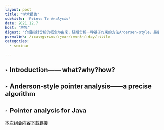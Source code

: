```yaml
---
layout: post
title: "学术报告"
subtitle: 'Points To Analysis'
date: 2021.12.7
host: "蒋隽"
digest: "介绍指针分析的概念与由来，随后分析一种基于约束的方法Andersen-style，最后比较Java中的指针分析。"
permalink: /:categories/:year/:month/:day/:title
categories:
  - seminar

---
```


## ‣ Introduction—— what?why?how?
## ‣ Anderson-style pointer analysis——a precise algorithm
## ‣ Pointer analysis for Java


[本次组会内容下载链接](https://github.com/xxycfhb/pku_exploit_files/blob/main/seminar/pointsToAnalysis.pdf)